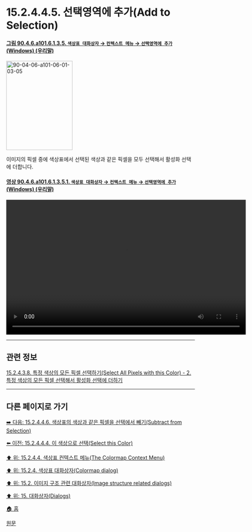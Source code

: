 # 15.2.4.4.5. 선택영역에 추가(Add to Selection)

<a id="90-04-06-a101-06-01-03-05"></a>

#### [그림 90.4.6.a101.6.1.3.5. `색상표 대화상자` → `컨텍스트 메뉴` → `선택영역에 추가` (Windows) (우리말)](./90-04-0006-colormap.md#90-04-06-a101-06-01-03-05)
<img width="177" height="238" alt="90-04-06-a101-06-01-03-05" src="https://github.com/wonder13662/gimp/assets/15767104/e09582ee-0d31-4bb1-8232-8eff31b7ccde" />

이미지의 픽셀 중에 색상표에서 선택된 색상과 같은 픽셀을 모두 선택해서 활성화 선택에 더합니다.

<a id="90-04-06-a101-06-01-03-05-01"></a>

#### [영상 90.4.6.a101.6.1.3.5.1. `색상표 대화상자` → `컨텍스트 메뉴` → `선택영역에 추가` (Windows) (우리말)](./90-04-0006-colormap.md#90-04-06-a101-06-01-03-05-01)
<video controls="controls" width="640" height="360" src="https://github.com/wonder13662/gimp/assets/15767104/4085e68d-c0fa-4c7e-86ed-d6043d46861b"></video>

***

## 관련 정보

[15.2.4.3.8. 특정 색상의 모든 픽셀 선택하기(Select All Pixels with this Color) - 2. 특정 색상의 모든 픽셀 선택해서 활성화 선택에 더하기](./15-02-04-03-08-select_all_pixels_with_this_color.md#90-04-06-a101-05-s2)

***

## 다른 페이지로 가기

[➡️ 다음: 15.2.4.4.6. 색상표의 색상과 같은 픽셀을 선택에서 빼기(Subtract from Selection)](./15-02-04-04-06-subtract_from_selection.md)

[⬅️ 이전: 15.2.4.4.4. 이 색상으로 선택(Select this Color)](./15-02-04-04-04-select_this_color.md)

[⬆️ 위: 15.2.4.4. 색상표 컨텍스트 메뉴(The Colormap Context Menu)](./15-02-04-04-00-the_colormap_context_menu.md)

[⬆️ 위: 15.2.4. 색상표 대화상자(Colormap dialog)](./15-02-04-00-colormap-dialog.md)

[⬆️ 위: 15.2. 이미지 구조 관련 대화상자(Image structure related dialogs)](./15-02-00-image-structure-related-dialogs.md)

[⬆️ 위: 15. 대화상자(Dialogs)](./15-00-dialogs.md)

[🏠 홈](./00-home.md)

[원문](https://docs.gimp.org/2.10/ko/gimp-indexed-palette-dialog.html#gimp-indexed-palette-dialog-submenu)
